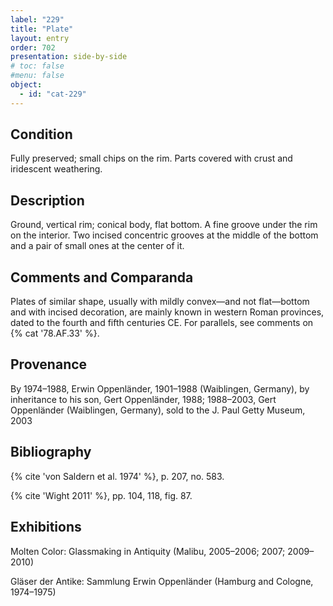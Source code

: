 ```yaml
---
label: "229"
title: "Plate"
layout: entry
order: 702
presentation: side-by-side
# toc: false
#menu: false 
object:
  - id: "cat-229"
---
```


## Condition

Fully preserved; small chips on the rim. Parts covered with crust and iridescent weathering.

## Description

Ground, vertical rim; conical body, flat bottom. A fine groove under the rim on the interior. Two incised concentric grooves at the middle of the bottom and a pair of small ones at the center of it.

## Comments and Comparanda

Plates of similar shape, usually with mildly convex—and not flat—bottom and with incised decoration, are mainly known in western Roman provinces, dated to the fourth and fifth centuries CE. For parallels, see comments on {% cat '78.AF.33' %}.

## Provenance

By 1974–1988, Erwin Oppenländer, 1901–1988 (Waiblingen, Germany), by inheritance to his son, Gert Oppenländer, 1988; 1988–2003, Gert Oppenländer (Waiblingen, Germany), sold to the J. Paul Getty Museum, 2003

## Bibliography

{% cite 'von Saldern et al. 1974' %}, p. 207, no. 583.

{% cite 'Wight 2011' %}, pp. 104, 118, fig. 87.

## Exhibitions

Molten Color: Glassmaking in Antiquity (Malibu, 2005–2006; 2007; 2009–2010)

Gläser der Antike: Sammlung Erwin Oppenländer (Hamburg and Cologne, 1974–1975)
